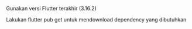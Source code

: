 Gunakan versi Flutter terakhir (3.16.2)

Lakukan flutter pub get untuk mendownload dependency yang dibutuhkan
